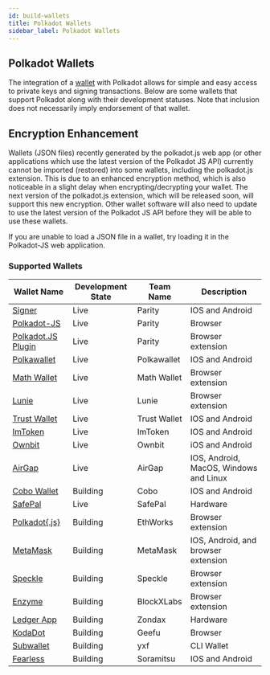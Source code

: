 ```yaml
---
id: build-wallets
title: Polkadot Wallets
sidebar_label: Polkadot Wallets
---
```


## Polkadot Wallets

The integration of a [wallet](https://wiki.polkadot.network/docs/en/glossary#wallet) with Polkadot allows for simple and easy access to private keys and signing transactions. Below are some wallets that support Polkadot along with their development statuses. Note that inclusion does not necessarily imply endorsement of that wallet.

## Encryption Enhancement

Wallets (JSON files) recently generated by the polkadot.js web app (or other applications which use the latest version of the Polkadot JS API) currently cannot be imported (restored) into some wallets, including the polkadot.js extension. This is due to an enhanced encryption method, which is also noticeable in a slight delay when encrypting/decrypting your wallet. The next version of the polkadot.js extension, which will be released soon, will support this new encryption. Other wallet software will also need to update to use the latest version of the Polkadot JS API before they will be able to use these wallets.

If you are unable to load a JSON file in a wallet, try loading it in the Polkadot-JS web application.

### Supported Wallets

| Wallet Name                                                        | Development State | Team Name    | Description                            |
| ------------------------------------------------------------------ | ----------------- | ------------ | -------------------------------------- |
| [Signer](https://www.parity.io/signer/)                            | Live              | Parity       | IOS and Android                        |
| [Polkadot-JS](https://polkadot.js.org/apps/#/accounts)             | Live              | Parity       | Browser                                |
| [Polkadot.JS Plugin](https://github.com/polkadot-js/extension)     | Live              | Parity       | Browser extension                      |
| [Polkawallet](https://polkawallet.io/)                             | Live              | Polkawallet  | IOS and Android                        |
| [Math Wallet](https://www.mathwallet.org/kusama-wallet/en/)        | Live              | Math Wallet  | Browser extension                      |
| [Lunie](https://lunie.io/)                                         | Live              | Lunie        | Browser extension                      |
| [Trust Wallet](https://trustwallet.com/)                           | Live              | Trust Wallet | IOS and Android                        |
| [ImToken](https://token.im/)                                       | Live              | ImToken      | IOS and Android                        |
| [Ownbit](https://ownbit.io/)                                       | Live              | Ownbit       | iOS and Android                        |
| [AirGap](https://airgap.it/)                                       | Live              | AirGap       | IOS, Android, MacOS, Windows and Linux |
| [Cobo Wallet](https://cobo.com/)                                   | Building          | Cobo         | IOS and Android                        |
| [SafePal](https://www.safepal.io/)                                 | Live              | SafePal      | Hardware                               |
| [Polkadot{.js}](https://github.com/EthWorks/extension)             | Building          | EthWorks     | Browser extension                      |
| [MetaMask](https://metamask.io/index.html)                         | Building          | MetaMask     | IOS, Android, and browser extension    |
| [Speckle](https://github.com/GetSpeckle/speckle-browser-extension) | Building          | Speckle      | Browser extension                      |
| [Enzyme](https://getenzyme.dev/)                                   | Building          | BlockXLabs   | Browser extension                      |
| [Ledger App](https://zondax.ch/kusama.html#overview)               | Building          | Zondax       | Hardware                               |
| [KodaDot](https://kodadot.netlify.app/#/accounts)                  | Building          | Geefu        | Browser                                |
| [Subwallet](https://github.com/yxf/subwallet)                      | Building          | yxf          | CLI Wallet                             |
| [Fearless](https://soramitsu.co.jp/fearless)                       | Building          | Soramitsu    | IOS and Android                        |
